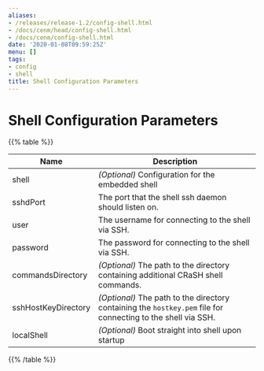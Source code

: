 ```yaml
---
aliases:
- /releases/release-1.2/config-shell.html
- /docs/cenm/head/config-shell.html
- /docs/cenm/config-shell.html
date: '2020-01-08T09:59:25Z'
menu: []
tags:
- config
- shell
title: Shell Configuration Parameters
---
```


# Shell Configuration Parameters

{{% table %}}

|Name|Description|
|----|-----------|
| shell |  *(Optional)* Configuration for the embedded shell
| sshdPort |  The port that the shell ssh daemon should listen on. |
| user |  The username for connecting to the shell via SSH. |
| password |  The password for connecting to the shell via SSH. |
| commandsDirectory |  *(Optional)* The path to the directory containing additional CRaSH shell commands. |
| sshHostKeyDirectory |  *(Optional)* The path to the directory containing the `hostkey.pem` file for connecting to the shell via SSH. |
| localShell |  *(Optional)* Boot straight into shell upon startup |

{{% /table %}}
